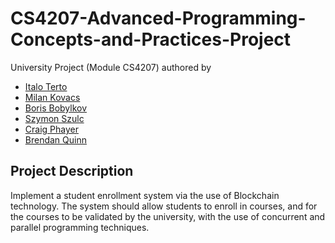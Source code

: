 # CS4207-Advanced-Programming-Concepts-and-Practices-Project
University Project (Module CS4207) authored by 
- [Italo Terto](https://www.linkedin.com/in/italo-da-silva/)
- [Milan Kovacs](https://www.linkedin.com/in/milan-kovacs-cs/)
- [Boris Bobylkov](https://www.linkedin.com/in/boris-bobylkov-50074329a/)
- [Szymon Szulc](https://www.linkedin.com/in/szymon-szulc-bb8bb32a5/)
- [Craig Phayer](https://github.com/CraigPhayer)
- [Brendan Quinn](https://www.linkedin.com/in/brenyquinn/)

## Project Description
Implement a student enrollment system via the use of Blockchain technology. The system should allow students to enroll in courses, and for the courses to be validated by the university, with the use of concurrent and parallel programming techniques.
